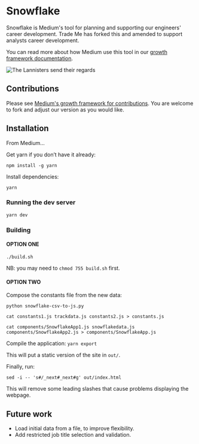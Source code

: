 # Snowflake

Snowflake is Medium's tool for planning and supporting our engineers' career development. Trade Me has forked this and amended to support analysts career development.

You can read more about how Medium use this tool in our [growth framework documentation](https://medium.com/s/engineering-growth-framework).

![The Lannisters send their regards](https://i.imgur.com/e9DYLBr.png)

## Contributions

Please see [Medium's growth framework for contributions](https://github.com/Medium/snowflake). You are welcome to fork and adjust our version as you would like.

## Installation

From Medium...

Get yarn if you don’t have it already:

`npm install -g yarn`

Install dependencies:

`yarn`

### Running the dev server

`yarn dev`

### Building

#### OPTION ONE

`./build.sh`

NB: you may need to `chmod 755 build.sh` first.


#### OPTION TWO

Compose the constants file from the new data:

`python snowflake-csv-to-js.py`

`cat constants1.js trackdata.js constants2.js > constants.js`

`cat components/SnowflakeApp1.js snowflakedata.js components/SnowflakeApp2.js > components/SnowflakeApp.js`


Compile the application:
`yarn export`

This will put a static version of the site in `out/`.

Finally, run:

`sed -i -- 's#/_next#_next#g' out/index.html`

This will remove some leading slashes that cause problems displaying the webpage.

## Future work

* Load initial data from a file, to improve flexibility.
* Add restricted job title selection and validation.
